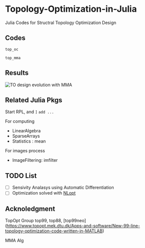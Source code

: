 # Topology-Optimization-in-Julia
Julia Codes for Structral Topology Optimization Design


## Codes
`top_oc`

`top_mma`
## Results
![TO design evolution with MMA](./top_mma/res/des_hist.gif)

## Related Julia Pkgs
Start RPL, and
`]` `add ...`

For computing
- LinearAlgebra
- SparseArrays
- Statistics : mean

For images process
- ImageFiltering: imfilter

## TODO List
- [ ] Sensivity Analasys using Automatic Differentiation
- [ ] Optimization solved with [NLopt](https://github.com/stevengj/nlopt)

## Acknoledgment
TopOpt Group
top99, top88, [top99neo]
(https://www.topopt.mek.dtu.dk/Apps-and-software/New-99-line-topology-optimization-code-written-in-MATLAB)

MMA Alg
